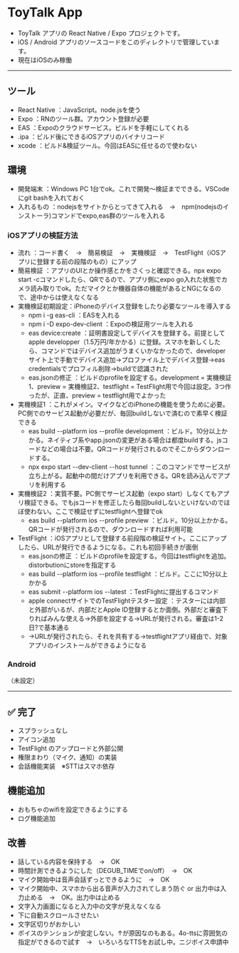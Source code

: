 # ToyTalk App

- ToyTalk アプリの React Native / Expo プロジェクトです。
- iOS / Android アプリのソースコードをこのディレクトリで管理しています。
- 現在はiOSのみ稼働

---
## ツール
- React Native	：JavaScript。node.jsを使う
- Expo          ：RNのツール群。アカウント登録が必要
- EAS			      ：Expoのクラウドサービス。ビルドを手軽にしてくれる
- .ipa			    ：ビルド後にできるiOSアプリのバイナリコード
- xcode			    ：ビルド&検証ツール。今回はEASに任せるので使わない

## 環境
- 開発端末       ：Windows PC 1台でok。これで開発～検証までできる。VSCodeにgit bashを入れておく
- 入れるもの     ：nodejsをサイトからとってきて入れる　→　npm(nodejsのインストーラ)コマンドでexpo,eas群のツールを入れる

### iOSアプリの検証方法
- 流れ          ：コード書く　→　簡易検証　→　実機検証　→　TestFlight（iOSアプリに登録する前の段階のもの）にアップ
- 簡易検証       ：アプリのUIとか操作感とかをさくっと確認できる。npx expo start -cコマンドしたら、QRでるので、アプリ側にexpo go入れた状態でカメラ読み取りでok。ただマイクとか機器自体の機能があるとNGになるので、途中からは使えなくなる
- 実機検証初期設定：iPhoneのデバイス登録をしたり必要なツールを導入する
  - npm i -g eas-cli             ：EASを入れる
  - npm i -D expo-dev-client     ：Expoの検証用ツールを入れる
  - eas device:create            ：証明書設定してデバイスを登録する。前提としてapple developper（1.5万円/年かかる）に登録。スマホを新しくしたら、コマンドではデバイス追加がうまくいかなかったので、developerサイト上で手動でデバイス追加→プロファイル上でデバイス登録→eas credentialsでプロフィル削除→buildで認識された
  - eas.jsonの修正               ：ビルドのprofileを設定する。development = 実機検証1、preview = 実機検証2、testflight = TestFlight用で今回は設定。3つ作ったが、正直、preview = testflight用でよかった
- 実機検証1      ：これがメイン。マイクなどのiPhoneの機能を使うために必要。PC側でのサービス起動が必要だが、毎回buildしないで済むので素早く検証できる
  - eas build --platform ios --profile development    ：ビルド。10分以上かかる。ネイティブ系やapp.jsonの変更がある場合は都度buildする。jsコードなどの場合は不要。QRコードが発行されるのでそこからダウンロードする。
  - npx expo start --dev-client --host tunnel  ：このコマンドでサービスが立ち上がる。起動中の間だけアプリを利用できる。QRを読み込んでアプリを利用する
- 実機検証2       ：実質不要。PC側でサービス起動（expo start）しなくてもアプリ検証できる。でもjsコードを修正したら毎回buildしないといけないのでほぼ使わない。ここで検証せずにtestflightへ登録でok
  - eas build --platform ios --profile preview    ：ビルド。10分以上かかる。QRコードが発行されるので、ダウンロードすれば利用可能
- TestFlight    ：iOSアプリとして登録する前段階の検証サイト。ここにアップしたら、URLが発行できるようになる。これも初回手続きが面倒
  - eas.jsonの修正               ：ビルドのprofileを設定する。今回はtestflightを追加。distorbutionにstoreを指定する
  - eas build --platform ios --profile testflight   ：ビルド。ここに10分以上かかる
  - eas submit --platform ios --latest  ：TestFlightに提出するコマンド
  - apple connectサイトでのTestFlightテスター設定      ：テスターには内部と外部がいるが、内部だとApple ID登録するとか面倒。外部だと審査下りればみんな使える→外部を設定する→URLが発行される。審査は1-2日?で基本通る
  - →URLが発行されたら、それを共有する→testflightアプリ経由で、対象アプリのインストールができるようになる

### Android

（未設定）

---

## ✅ 完了
* スプラッシュなし
* アイコン追加
* TestFlight のアップロードと外部公開
* 権限まわり（マイク、通知）の実装
* 会話機能実装　※STTはスマホ依存

## 機能追加
* おもちゃのwifiを設定できるようにする
* ログ機能追加

## 改善
* 話している内容を保持する　→　OK
* 時間計測できるようにした（DEGUB_TIMEでon/off）　→　OK
* マイク開始中は音声会話ずっとできるように　→　OK
* マイク開始中、スマホから出る音声が入力されてしまう防ぐ or 出力中は入力止める　→　OK。出力中は止める
* 文字入力画面になると入力中の文字が見えなくなる
* 下に自動スクロールさせたい
* 文字区切りがおかしい
* ボイスのテンションが安定しない。↑が原因なのもある。4o-ttsに雰囲気の指定ができるので試す　→　いろいろなTTSをお試し中。ニジボイス申請中


```

